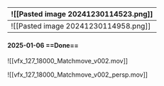 
| ![[Pasted image 20241230114523.png]] |
| ------------------------------------ |
| ![[Pasted image 20241230114958.png]] |
#### 2025-01-06 ==Done==
![[vfx_127_18000_Matchmove_v002.mov]]

![[vfx_127_18000_Matchmove_v002_persp.mov]]